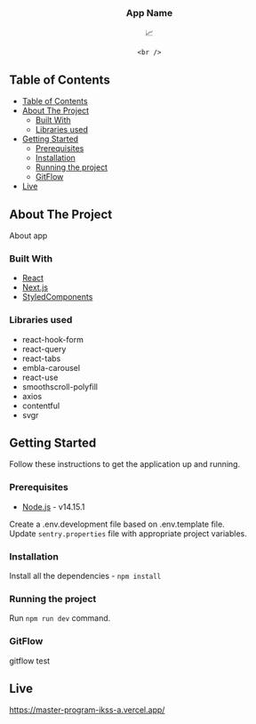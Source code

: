 <br />
<div align="center">

<h3 align="center">App Name</h3>

  <p align="center">
    📈
    <br />
    
    <br />
  </p>
</div>

## Table of Contents

- [Table of Contents](#table-of-contents)
- [About The Project](#about-the-project)
  - [Built With](#built-with)
  - [Libraries used](#libraries-used)
- [Getting Started](#getting-started)
  - [Prerequisites](#prerequisites)
  - [Installation](#installation)
  - [Running the project](#running-the-project)
  - [GitFlow](#gitflow)
- [Live](#live)

## About The Project

About app

### Built With

- [React](https://reactjs.org/)
- [Next.js](https://nextjs.org)
- [StyledComponents](https://styled-components.com/)

### Libraries used

- react-hook-form
- react-query
- react-tabs
- embla-carousel
- react-use
- smoothscroll-polyfill
- axios
- contentful
- svgr

## Getting Started

Follow these instructions to get the application up and running.

### Prerequisites

- [Node.js](https://nodejs.org/en/download/) - v14.15.1

Create a .env.development file based on .env.template file.
<br/>
Update `sentry.properties` file with appropriate project variables.

### Installation

Install all the dependencies - `npm install`

### Running the project

Run `npm run dev` command.

### GitFlow

gitflow test

## Live

https://master-program-ikss-a.vercel.app/
